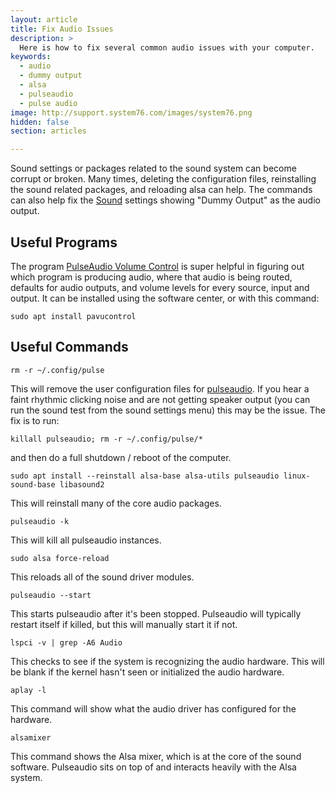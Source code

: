 ```yaml
---
layout: article
title: Fix Audio Issues
description: >
  Here is how to fix several common audio issues with your computer.
keywords:
  - audio
  - dummy output
  - alsa
  - pulseaudio
  - pulse audio
image: http://support.system76.com/images/system76.png
hidden: false
section: articles

---
```


Sound settings or packages related to the sound system can become corrupt or broken. Many times, deleting the configuration files, reinstalling the sound related packages, and reloading alsa can help. The commands can also help fix the <u>Sound</u> settings showing "Dummy Output" as the audio output.

## Useful Programs

The program <u>PulseAudio Volume Control</u> is super helpful in figuring out which program is producing audio, where that audio is being routed, defaults for audio outputs, and volume levels for every source, input and output.  It can be installed using the software center, or with this command:  

```
sudo apt install pavucontrol
```

## Useful Commands

```
rm -r ~/.config/pulse
```

This will remove the user configuration files for <u>pulseaudio</u>. If you hear a faint rhythmic clicking noise and are not getting speaker output (you can run the sound test from the sound settings menu) this may be the issue. The fix is to run: 

```
killall pulseaudio; rm -r ~/.config/pulse/*
```

and then do a full shutdown / reboot of the computer. 

```
sudo apt install --reinstall alsa-base alsa-utils pulseaudio linux-sound-base libasound2
```

This will reinstall many of the core audio packages.

```
pulseaudio -k
```

This will kill all pulseaudio instances.

```
sudo alsa force-reload
```

This reloads all of the sound driver modules.

```
pulseaudio --start
```

This starts pulseaudio after it's been stopped.  Pulseaudio will typically restart itself if killed, but this will manually start it if not.

```
lspci -v | grep -A6 Audio
```

This checks to see if the system is recognizing the audio hardware.  This will be blank if the kernel hasn't seen or initialized the audio hardware.

```
aplay -l
```

This command will show what the audio driver has configured for the hardware.

```
alsamixer
```

This command shows the Alsa mixer, which is at the core of the sound software.  Pulseaudio sits on top of and interacts heavily with the Alsa system.
